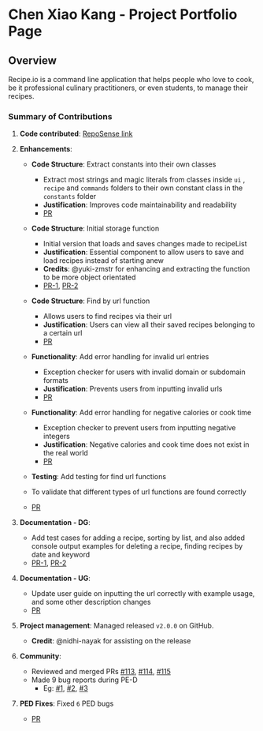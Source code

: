 # Chen Xiao Kang - Project Portfolio Page

## Overview

Recipe.io is a command line application that helps people who love to cook, be it professional culinary practitioners,
or even students, to manage their recipes.

### Summary of Contributions

1. **Code contributed**: [RepoSense link](https://nus-cs2113-ay2324s2.github.io/tp-dashboard/?search=chenxk619&sort=groupTitle&sortWithin=title&timeframe=commit&mergegroup=&groupSelect=groupByRepos&breakdown=true&checkedFileTypes=docs~functional-code~test-code~other&since=2024-02-23&tabOpen=true&tabType=authorship&tabAuthor=chenxk619&tabRepo=AY2324S2-CS2113-W14-2%2Ftp%5Bmaster%5D&authorshipIsMergeGroup=false&authorshipFileTypes=docs~functional-code~test-code&authorshipIsBinaryFileTypeChecked=false&authorshipIsIgnoredFilesChecked=false)

2. **Enhancements**:
    * **Code Structure**: Extract constants into their own classes
        * Extract most strings and magic literals from classes inside `ui` , `recipe` and `commands` 
        folders to their own constant class in the `constants` folder
        * **Justification**: Improves code maintainability and readability
        * [PR](https://github.com/AY2324S2-CS2113-W14-2/tp/pull/107)
   
    * **Code Structure**: Initial storage function
      * Initial version that loads and saves changes made to recipeList
      * **Justification**: Essential component to allow users to save and load recipes instead of starting anew
      * **Credits**: @yuki-zmstr for enhancing and extracting the function to be more object orientated
      * [PR-1](https://github.com/AY2324S2-CS2113-W14-2/tp/pull/22/files), [PR-2](https://github.com/AY2324S2-CS2113-W14-2/tp/pull/22/files)
      
    * **Code Structure**: Find by url function
      * Allows users to find recipes via their url
      * **Justification**: Users can view all their saved recipes belonging to a certain url
      * [PR](https://github.com/AY2324S2-CS2113-W14-2/tp/pull/170)
   
   * **Functionality**: Add error handling for invalid url entries
      * Exception checker for users with invalid domain or subdomain formats
      * **Justification**: Prevents users from inputting invalid urls
      * [PR](https://github.com/AY2324S2-CS2113-W14-2/tp/pull/164)
     
   * **Functionality**: Add error handling for negative calories or cook time
     * Exception checker to prevent users from inputting negative integers
     * **Justification**: Negative calories and cook time does not exist in the real world
     * [PR](https://github.com/AY2324S2-CS2113-W14-2/tp/pull/164)
    
    * **Testing**: Add testing for find url functions
    * To validate that different types of url functions are found correctly
    * [PR](https://github.com/AY2324S2-CS2113-W14-2/tp/pull/170)
     
3. **Documentation - DG**: 
   * Add test cases for adding a recipe, sorting by list, and also added console output examples for deleting a recipe, finding recipes
   by date and keyword
   * [PR-1](https://github.com/AY2324S2-CS2113-W14-2/tp/pull/89/files), [PR-2](https://github.com/AY2324S2-CS2113-W14-2/tp/pull/176/files)

4. **Documentation - UG**:
   * Update user guide on inputting the url correctly with example usage, and some other description changes
   * [PR](https://github.com/AY2324S2-CS2113-W14-2/tp/pull/164)

5. **Project management**: Managed released `v2.0.0` on GitHub.
      * **Credit**: @nidhi-nayak for assisting on the release 
   
6. **Community**: 
   * Reviewed and merged PRs [#113](https://github.com/AY2324S2-CS2113-W14-2/tp/pull/113), 
   [#114](https://github.com/AY2324S2-CS2113-W14-2/tp/pull/114), [#115](https://github.com/AY2324S2-CS2113-W14-2/tp/pull/115)
   * Made 9 bug reports during PE-D
     * Eg: [#1](https://github.com/chenxk619/ped/issues/5), [#2](https://github.com/chenxk619/ped/issues/8), [#3](https://github.com/chenxk619/ped/issues/4)

7. **PED Fixes**: Fixed `6` PED bugs
   * [PR](https://github.com/AY2324S2-CS2113-W14-2/tp/pull/164)